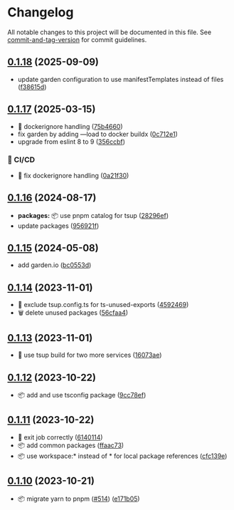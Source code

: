 # Changelog

All notable changes to this project will be documented in this file. See [commit-and-tag-version](https://github.com/absolute-version/commit-and-tag-version) for commit guidelines.

## [0.1.18](https://github.com/demokratie-live/democracy-development/compare/queue-pushs-vote-top-100@v0.1.17...queue-pushs-vote-top-100@v0.1.18) (2025-09-09)


* update garden configuration to use manifestTemplates instead of files ([f38615d](https://github.com/demokratie-live/democracy-development/commit/f38615dd5400bad734139f5363a6a6d9fa6a3db3))

## [0.1.17](https://github.com/demokratie-live/democracy-development/compare/queue-pushs-vote-top-100@v0.1.16...queue-pushs-vote-top-100@v0.1.17) (2025-03-15)


* 🐛 dockerignore handling ([75b4660](https://github.com/demokratie-live/democracy-development/commit/75b4660fae655d2cf9c3847611707dac177f82cc))
* fix garden by adding —load to docker buildx ([0c712e1](https://github.com/demokratie-live/democracy-development/commit/0c712e1734116275badbde2c82aadc4515845759))
* upgrade from eslint 8 to 9 ([356ccbf](https://github.com/demokratie-live/democracy-development/commit/356ccbfad9dff32191f38be383b24d515d4a87fb))


### 👷 CI/CD

* 👷 fix dockerignore handling ([0a21f30](https://github.com/demokratie-live/democracy-development/commit/0a21f3020ff68334d259743a87f14bec76dd6b1c))

## [0.1.16](https://github.com/demokratie-live/democracy-development/compare/queue-pushs-vote-top-100@v0.1.15...queue-pushs-vote-top-100@v0.1.16) (2024-08-17)


* **packages:** 📦 use pnpm catalog for tsup ([28296ef](https://github.com/demokratie-live/democracy-development/commit/28296efc10543878f19af319b92e8b86a07c9fe2))
* update packages ([956921f](https://github.com/demokratie-live/democracy-development/commit/956921f3fc83f93e606a403d75463d38641fc595))

## [0.1.15](https://github.com/demokratie-live/democracy-development/compare/queue-pushs-vote-top-100@v0.1.14...queue-pushs-vote-top-100@v0.1.15) (2024-05-08)


* add garden.io ([bc0553d](https://github.com/demokratie-live/democracy-development/commit/bc0553d2dbae414c2d9f418dc06530bcc2ea82e7))

## [0.1.14](https://github.com/demokratie-live/democracy-development/compare/queue-pushs-vote-top-100@v0.1.13...queue-pushs-vote-top-100@v0.1.14) (2023-11-01)


* 💚 exclude tsup.config.ts for ts-unused-exports ([4592469](https://github.com/demokratie-live/democracy-development/commit/459246967a4a62effc3dc2566545d34972470d66))
* 🗑️ delete unused packages ([56cfaa4](https://github.com/demokratie-live/democracy-development/commit/56cfaa4daf8b28bf1904037163fcc8d93e390da6))

## [0.1.13](https://github.com/demokratie-live/democracy-development/compare/queue-pushs-vote-top-100@v0.1.12...queue-pushs-vote-top-100@v0.1.13) (2023-11-01)


* 🐛 use tsup build for two more services ([16073ae](https://github.com/demokratie-live/democracy-development/commit/16073aed026fe6b2132590cdf242535375935c7d))

## [0.1.12](https://github.com/demokratie-live/democracy-development/compare/queue-pushs-vote-top-100@v0.1.11...queue-pushs-vote-top-100@v0.1.12) (2023-10-22)


* 📦️ add and use tsconfig package ([9cc78ef](https://github.com/demokratie-live/democracy-development/commit/9cc78efa450817dbbb6317bcda49faca66a91c28))

## [0.1.11](https://github.com/demokratie-live/democracy-development/compare/queue-pushs-vote-top-100@v0.1.10...queue-pushs-vote-top-100@v0.1.11) (2023-10-22)


* 🐛 exit job correctly ([6140114](https://github.com/demokratie-live/democracy-development/commit/6140114dcc6b31e5e2525d0cb8fcc684f1e28299))
* 📦️ add common packages ([ffaac73](https://github.com/demokratie-live/democracy-development/commit/ffaac738ab8bd2376bdc6f792c741a51df253002))
* 📦️ use workspace:* instead of * for local package references ([cfc139e](https://github.com/demokratie-live/democracy-development/commit/cfc139e62c56dcd67c363d45227bb7675acb863a))

## [0.1.10](https://github.com/demokratie-live/democracy-development/compare/queue-pushs-vote-top-100@v0.1.8...queue-pushs-vote-top-100@v0.1.10) (2023-10-21)


* 📦️ migrate yarn to pnpm ([#514](https://github.com/demokratie-live/democracy-development/issues/514)) ([e171b05](https://github.com/demokratie-live/democracy-development/commit/e171b05ac0b007e070c73e804f9322f61c95903b))
